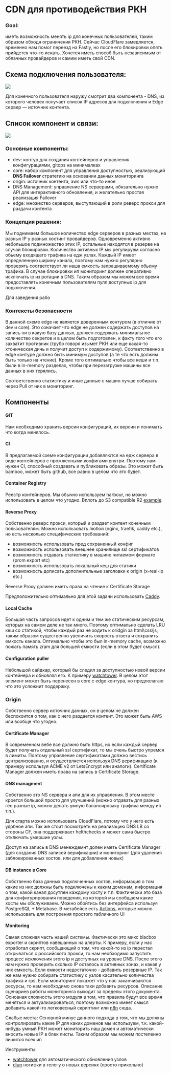 # CDN для противодействия РКН
### Goal:
иметь возможность менять ip для конечных пользователей, таким образом обходя ограничения РКН.
Сейчас CloudFlare замедляется, временно нам помог переезд на Fastly, но после его блокировки опять прийдется что-то искать. Хочется иметь способ быть независимым от облачных провайдеров и самим иметь свой CDN.

## Схема подключения пользователя:
[![](https://mermaid.ink/img/pako:eNplUk1v2zAM_SsEz17gunYc69DLbAwFiqVAmsvgiybRtrBYciU52Bbkv5fO2iDboIvFx_dBWidUThMKDPQ6k1VUG9l7ObZWztHZefxOvrUgVXQe9iADwD5cSpP00SgzSRuhXoD66-6fcrOUG90T7Mgf_2NtF3jrTW9sy4flPz08QC2gpwjajdJYMLZzDNUXaM-QORIcTIjgOnh8DlcaY2pwLhDQYvj4fEUaAYHiPMHL0w6Us5ZUNG4xbP5SPcqD0aCIA3ZGyUi3Ch2TBtAyymUbhwhfOCOLReJBomMHHpAheBfdvk_BBOi8G69zAh3CbWPzpzFEyXu56VdSDUsfWX2bdPLuaDSBpzA5_l2YYO-NRhH9TAmO5HltfMXT4tFiHGikFgV_aul_tNjaM3N4_9-cGz9o3s39gKKTnC3BeeIYHw_hWvWchPxnN9uI4q5Iy4sKihP-5Pu6WOXral2lVZYXm819luAvFGW5qqr7fFPkeZalZZafE_x98U1XZVFURVmt79LNQinObwpI0GE?type=png)](https://mermaid.live/edit#pako:eNplUk1v2zAM_SsEz17gunYc69DLbAwFiqVAmsvgiybRtrBYciU52Bbkv5fO2iDboIvFx_dBWidUThMKDPQ6k1VUG9l7ObZWztHZefxOvrUgVXQe9iADwD5cSpP00SgzSRuhXoD66-6fcrOUG90T7Mgf_2NtF3jrTW9sy4flPz08QC2gpwjajdJYMLZzDNUXaM-QORIcTIjgOnh8DlcaY2pwLhDQYvj4fEUaAYHiPMHL0w6Us5ZUNG4xbP5SPcqD0aCIA3ZGyUi3Ch2TBtAyymUbhwhfOCOLReJBomMHHpAheBfdvk_BBOi8G69zAh3CbWPzpzFEyXu56VdSDUsfWX2bdPLuaDSBpzA5_l2YYO-NRhH9TAmO5HltfMXT4tFiHGikFgV_aul_tNjaM3N4_9-cGz9o3s39gKKTnC3BeeIYHw_hWvWchPxnN9uI4q5Iy4sKihP-5Pu6WOXral2lVZYXm819luAvFGW5qqr7fFPkeZalZZafE_x98U1XZVFURVmt79LNQinObwpI0GE)

Для конечного пользователя наружу смотрит два компонента - DNS, из которого человек получает список IP адресов для подключения и Edge сервер — источник контента.
## Список компонент и связи:
[![](https://mermaid.ink/img/pako:eNp1U9Fu2jAU_ZUrP0xMoxWlUNponTRCV02CFtH2ZaQPrnNJrBIb2Q6Ulv57r5OShE3jATm-5xz73Hv8xoSOkQVssdQbkXLj4H4UKaCfzZ8Sw1cpYJxgueV_s-k8YjNco7FTo1-20Ap5HG-_RuyxBo3DOaHGWvBlyEWK0Mowi6V9bsOr4ZkHN9Chlwy1WsgkN9xJrWCVL5dooLXhTqROb9DUB6CKy8XNHfFGN3eQccUTzFA5us0vGA9rcOVCaNNwMdGKuPQvnTZSJdC6NnxBMvANrDBy5eyho3Di74jGyYUUDmFSHEk3FP-6nyFZnTfwnAh3dBAxoFVU_-rAaOjhoyFIZZ0SaIGrGKzjLrdoa2xlvbIV43ovE0uDouje8L6WTqSrP4RsOJrNqeeOS0U2ZphI68y2eU65fJg_WDSf-7fzWyMTqR6rKlxeXv6A3TU68Go0gh1FpC5-1q4oQ_B7uqOZlbXZ9JNZhkjsubdV-eiIqr5rGEVeooKMwxJD7SowpLCWMcKSHIBeQKqphzxDu6OpldBwUkJ_hpOrdRektTmCoOnY-kb_k5MrC05DVmZl56NTEmhBDE_JV7EfMafur5EIBzaPjpuqfqa2IbI3mniHdVwIUuTk8PpFN_b3btan8L0AAL018QxfivcDCjcgMwodNWJWIikNpZSjOfr8PuVyGcNGurSAi-IV7qqgCFnCV_kT9SM9lGRtlhgZs8CZHNssQ5Nx_8nePDliLqU3GbGAljE3zxGL1DtxVlz90Trb04zOk5QFC7609FW2ciQ5xTurdg0FEk2oc-VY0O_3eoUKC97YCwsGx51Br9c5Pbk4PTm_OGuzLQtOumfH54PexeC8c9bvd0-77232Whzaof3--wfuqYq9?type=png)](https://mermaid.live/edit#pako:eNp1U9Fu2jAU_ZUrP0xMoxWlUNponTRCV02CFtH2ZaQPrnNJrBIb2Q6Ulv57r5OShE3jATm-5xz73Hv8xoSOkQVssdQbkXLj4H4UKaCfzZ8Sw1cpYJxgueV_s-k8YjNco7FTo1-20Ap5HG-_RuyxBo3DOaHGWvBlyEWK0Mowi6V9bsOr4ZkHN9Chlwy1WsgkN9xJrWCVL5dooLXhTqROb9DUB6CKy8XNHfFGN3eQccUTzFA5us0vGA9rcOVCaNNwMdGKuPQvnTZSJdC6NnxBMvANrDBy5eyho3Di74jGyYUUDmFSHEk3FP-6nyFZnTfwnAh3dBAxoFVU_-rAaOjhoyFIZZ0SaIGrGKzjLrdoa2xlvbIV43ovE0uDouje8L6WTqSrP4RsOJrNqeeOS0U2ZphI68y2eU65fJg_WDSf-7fzWyMTqR6rKlxeXv6A3TU68Go0gh1FpC5-1q4oQ_B7uqOZlbXZ9JNZhkjsubdV-eiIqr5rGEVeooKMwxJD7SowpLCWMcKSHIBeQKqphzxDu6OpldBwUkJ_hpOrdRektTmCoOnY-kb_k5MrC05DVmZl56NTEmhBDE_JV7EfMafur5EIBzaPjpuqfqa2IbI3mniHdVwIUuTk8PpFN_b3btan8L0AAL018QxfivcDCjcgMwodNWJWIikNpZSjOfr8PuVyGcNGurSAi-IV7qqgCFnCV_kT9SM9lGRtlhgZs8CZHNssQ5Nx_8nePDliLqU3GbGAljE3zxGL1DtxVlz90Trb04zOk5QFC7609FW2ciQ5xTurdg0FEk2oc-VY0O_3eoUKC97YCwsGx51Br9c5Pbk4PTm_OGuzLQtOumfH54PexeC8c9bvd0-77232Whzaof3--wfuqYq9)

### Основные компоненты:
- dev: контур для создания контейнеров и управления конфигурациями, gitops на минималках
- core: набор компонент для управления доступностью, реализующий **DNS Failover** стратегию на основании данных мониторинга
- origin: источник контента, aws или что-то иное
- DNS Management: управление NS серверами, обязательно нужно API для интерактивного обновления, и желательно простая реализация Failover
- edge: множество серверов, выступающий в роли реверс прокси для раздачи контента

### Концепция решения:
Мы поднимаем большое количество edge серверов в разных местах, на разных IP у разных хостинг провайдеров. Одновременно активно небольшое подмножество этих IP, остальные находятся в резерве на случай блокировки. Количество активных IP мы регулируем согласно обьему входящего трафика на едж узлах. Каждый IP имеет определенную ширину канала, поэтому нам нужно регулярно проверять соответствует ли наша емкость запрашиваемому обьему трафика. В случае блокировки ип мониторинг должен оперативно исключать ip из ротации в DNS. Таким образом мы можем все время предоставлять конечным пользователям пулл доступных ip для подключения.

Для заведения рабо


### Контексты безопасности
В данной схеме edge не является доверенным контуром (в отличие от dev и core). Это означает что edge не должен содержать доступов на запись ни в какую базу данных, должен содержать минимальное количество секретов и в целом быть подготовлен, к факту того что его захватит противник (грубо говоря изымет РКН или еще какая-то хтоническая дичь и получит доступ к содержимому). Соответственно в edge контуре должно быть минимум доступов (а те что есть должны быть только на чтение). Кроме того оптимально чтобы все кеши и т.п. были в in-memory разделах, чтобы при перезагрузке машины все данных в них терялись.

Соответственно статистику и иные данные с машин лучше собирать через Pull от них в мониторинг.
## Компоненты
#### GIT
Нам необходимо хранить версии конфигураций, их версии и понимать что когда менялось.
#### CI
В предлагаемой схеме конфигурации добавляются на едж сервера в виде контейнеров с прожженными конфигами внутри. Поэтому нам нужен CI, способный создавать и публиковать образы. Это может быть bamboo, может быть github, все равно в целом что это будет.

#### Container Registry
Реестр контейнеров. Мы обычно используем harbour, но можно использовать в целом что угодно. Вплоть до S3 compatible R2 [example](https://ochagavia.nl/blog/using-s3-as-a-container-registry/).

#### Reverse Proxy
Собственно реверс прокси, который и раздает контент конечным пользователям. Можно использовать любой (nginx, traefik, caddy etc.), но есть несколько специфических требований:
- возможность использовать пред сохраненный конфиг
- возможность использовать внешнее хранилище ssl сертификатов
- возможность отдавать статистику в машино читаемом формате (prom export etc)
- возможность использовать локальный кеш для статики
- возможность дописать дополнительные заголовки к origin (x-real-ip etc.)

Reverse Proxy должен иметь права на чтение к Certificate Storage

Предположительно оптимально для этой задачи использовать [Caddy](https://caddyserver.com/).
#### Local Cache
Большая часть запросов идет к одним и тем же статическим ресурсам, которых на самом деле не так много. Поэтому оптимально сделать LRU кеш со статикой, чтобы каждый раз не ходить к oridgin  за html\css\js, таким образом существенно увеличить скорость ответа и сохранить емкость канала. Оптимально чтобы это был in-memory cache, возможно пожать память zram для большей емкости (если в этом будет смысл).

#### Configuration puller
Небольшой сайдкар, который бы следил за доступностью новой версии контейнера и обновлял его. К примеру [watchtower](https://github.com/containrrr/watchtower). В целом этот элемент может быть перенесен в core с edge контура, но предполагаю что это усложнит поддержку.
### Origin
Собственно сервер источник данных, он в целом не должен беспокоится о том, как с него раздается контент. Это может быть AWS или вообще что угодно.

#### Certificate Manager
В современном вебе все должно быть https, но если каждый сервер будет получать отдельный ssl сертификат, то мы очень быстро упремся в лимиты. Поэтому управление сертификатами должно вестись централизованно, и осуществляется используя DNS верификацию (к примеру используя ACME v2 от LetsEncrypt или аналоги). Certificate Manager должен иметь права на запись в Certificate Storage.

#### DNS managment
Собственно это NS сервера и апи для их управления. В этом месте кроется большой просто для улучшений (можно отдавать для разных гео разные ip, можно делать умную балансироваку трафика между ип т.п.).

Для старта можно использовать CloudFlare, потому что у него есть удобное апи. Так же стоит посмотреть на реализацию DNS LB со стороны CF, она поддерживает helthchecks и может сама быстро отключать умершие узлы.

Доступ на запись в DNS менеждемнт долен иметь Certificate Manager (для создания DNS записей верификации) и мониторинг (для удаления заблокированных хостов, или для добавления новых)

#### DB instance в Core
Собственно база данных подключенных хостов, информация о том какие из них должны быть подключены к каким доменам, информация о том, какой канал досутпен каждому хосту и т.п. Фактически это база для конфигурирования поведения, из которой мы сообщаем какие хосты мы обслуживаем. Можно обойтись без интерфейса используя PostgreSQL + Metabase. В метабейсе есть [Actions](https://www.metabase.com/learn/metabase-basics/querying-and-dashboards/actions-crud), которые можно использовать для построения простого табличного UI

#### Monitoring
Самая сложная часть нашей системы. Фактически это микс blacbox exporter и скриптов навешанных на алерты. К примеру, если у нас отработал скрипт, сообщающий о том, что какой-то из ip перестал открываться с российского прокси, то нам необходимо запустить процесс исключения этого ip и доступных на уровне DNS. После этого нам нужно проверить сколько IP осталось в активных зонах, и какая у них емкость. Если емкости недостаточно - добавить резервные IP. Так же нам нужно собирать статистику с узлов касательно количества трафика и rps. Если мониторинг покажет что у нас заканчиваются ресурсы, то нам необходимо снова таки добавить ресурсов. Описание сценариев работы мониторинга выходит за пределы этого документа. Основная сложность этого модуля в том, что правила будут все время меняться и актуализироваться, поэтому возможно имеет смысл добавить какой-то легковесный скриптинг или [n8n](https://n8n.io) сюда.

Слабые места:
Основной минус данного подхода в том, что мы должны контролировать какие IP для каких доменов мы используем, т.к. какой-нибудь умный РКН может мониторить наш домен и автоматически вносить новые IP в блек листы. Таким образом мы можем постепенно лишится всех ип

Инструменты:
- [watchtower](https://github.com/containrrr/watchtower) для автоматического обновления узлов
- [diun](https://github.com/crazy-max/diun) нотифки в телегу о новых версиях (просто прикольно)